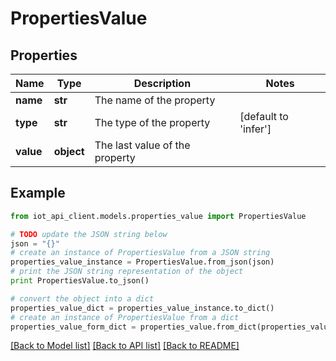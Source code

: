 # PropertiesValue


## Properties
Name | Type | Description | Notes
------------ | ------------- | ------------- | -------------
**name** | **str** | The name of the property | 
**type** | **str** | The type of the property | [default to 'infer']
**value** | **object** | The last value of the property | 

## Example

```python
from iot_api_client.models.properties_value import PropertiesValue

# TODO update the JSON string below
json = "{}"
# create an instance of PropertiesValue from a JSON string
properties_value_instance = PropertiesValue.from_json(json)
# print the JSON string representation of the object
print PropertiesValue.to_json()

# convert the object into a dict
properties_value_dict = properties_value_instance.to_dict()
# create an instance of PropertiesValue from a dict
properties_value_form_dict = properties_value.from_dict(properties_value_dict)
```
[[Back to Model list]](../README.md#documentation-for-models) [[Back to API list]](../README.md#documentation-for-api-endpoints) [[Back to README]](../README.md)



